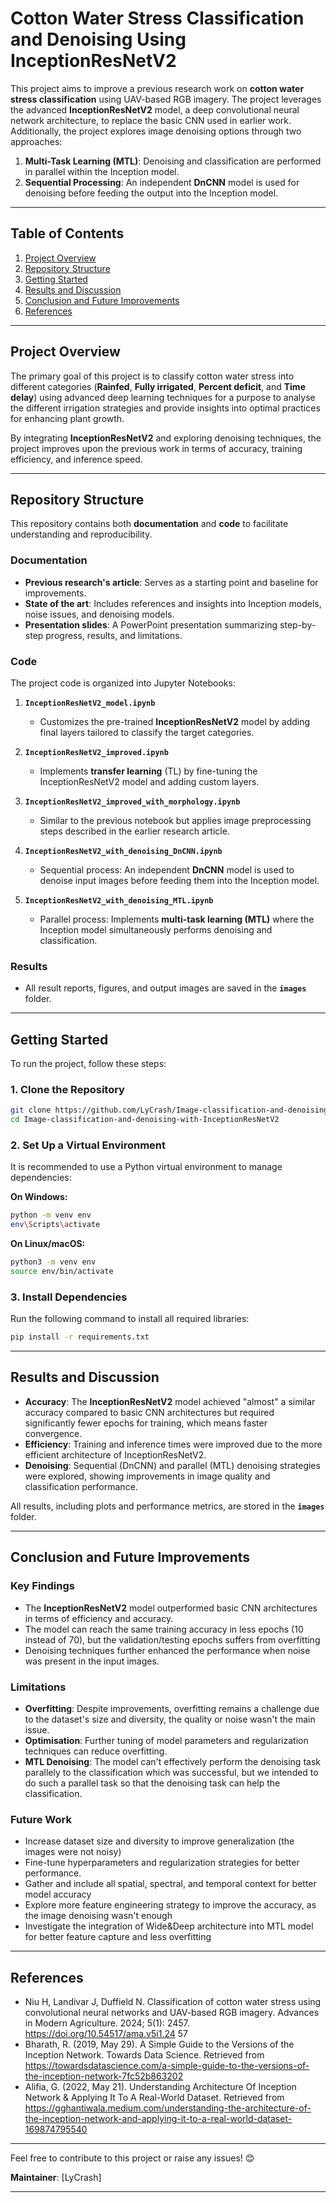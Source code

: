 # Cotton Water Stress Classification and Denoising Using InceptionResNetV2

This project aims to improve a previous research work on **cotton water stress classification** using UAV-based RGB imagery. The project leverages the advanced **InceptionResNetV2** model, a deep convolutional neural network architecture, to replace the basic CNN used in earlier work. Additionally, the project explores image denoising options through two approaches:

1. **Multi-Task Learning (MTL)**: Denoising and classification are performed in parallel within the Inception model.
2. **Sequential Processing**: An independent **DnCNN** model is used for denoising before feeding the output into the Inception model.

---

## Table of Contents

1. [Project Overview](#project-overview)
2. [Repository Structure](#repository-structure)
3. [Getting Started](#getting-started)
4. [Results and Discussion](#results-and-discussion)
5. [Conclusion and Future Improvements](#conclusion-and-future-improvements)
6. [References](#references)

---

## Project Overview
The primary goal of this project is to classify cotton water stress into different categories (**Rainfed**, **Fully irrigated**, **Percent deficit**, and **Time delay**) using advanced deep learning techniques for a purpose to analyse the different irrigation strategies and provide insights into optimal practices for enhancing plant growth. 

By integrating **InceptionResNetV2** and exploring denoising techniques, the project improves upon the previous work in terms of accuracy, training efficiency, and inference speed.

---

## Repository Structure
This repository contains both **documentation** and **code** to facilitate understanding and reproducibility.

### Documentation
- **Previous research's article**: Serves as a starting point and baseline for improvements.
- **State of the art**: Includes references and insights into Inception models, noise issues, and denoising models.
- **Presentation slides**: A PowerPoint presentation summarizing step-by-step progress, results, and limitations.

### Code
The project code is organized into Jupyter Notebooks:

1. **`InceptionResNetV2_model.ipynb`**
   - Customizes the pre-trained **InceptionResNetV2** model by adding final layers tailored to classify the target categories.

2. **`InceptionResNetV2_improved.ipynb`**
   - Implements **transfer learning** (TL) by fine-tuning the InceptionResNetV2 model and adding custom layers.

3. **`InceptionResNetV2_improved_with_morphology.ipynb`**
   - Similar to the previous notebook but applies image preprocessing steps described in the earlier research article.

4. **`InceptionResNetV2_with_denoising_DnCNN.ipynb`**
   - Sequential process: An independent **DnCNN** model is used to denoise input images before feeding them into the Inception model.

5. **`InceptionResNetV2_with_denoising_MTL.ipynb`**
   - Parallel process: Implements **multi-task learning (MTL)** where the Inception model simultaneously performs denoising and classification.

### Results
- All result reports, figures, and output images are saved in the **`images`** folder.

---

## Getting Started
To run the project, follow these steps:

### 1. Clone the Repository
```bash
git clone https://github.com/LyCrash/Image-classification-and-denoising-with-InceptionResNetV2.git
cd Image-classification-and-denoising-with-InceptionResNetV2
```

### 2. Set Up a Virtual Environment
It is recommended to use a Python virtual environment to manage dependencies:

**On Windows:**
```bash
python -m venv env
env\Scripts\activate
```

**On Linux/macOS:**
```bash
python3 -m venv env
source env/bin/activate
```

### 3. Install Dependencies
Run the following command to install all required libraries:

```bash
pip install -r requirements.txt
```

---

## Results and Discussion
- **Accuracy**: The **InceptionResNetV2** model achieved "almost" a similar accuracy compared to basic CNN architectures but required significantly fewer epochs for training, which means faster convergence.
- **Efficiency**: Training and inference times were improved due to the more efficient architecture of InceptionResNetV2.
- **Denoising**: Sequential (DnCNN) and parallel (MTL) denoising strategies were explored, showing improvements in image quality and classification performance.

All results, including plots and performance metrics, are stored in the **`images`** folder.

---

## Conclusion and Future Improvements
### Key Findings
- The **InceptionResNetV2** model outperformed basic CNN architectures in terms of efficiency and accuracy.
- The model can reach the same training accuracy in less epochs (10 instead of 70), but the validation/testing epochs suffers from overfitting
- Denoising techniques further enhanced the performance when noise was present in the input images.

### Limitations
- **Overfitting**: Despite improvements, overfitting remains a challenge due to the dataset's size and diversity, the quality or noise wasn't the main issue.
- **Optimisation**: Further tuning of model parameters and regularization techniques can reduce overfitting.
- **MTL Denoising**: The model can't effectively perform the denoising task parallely to the classification which was successful, but we intended to do such a parallel task so that the denoising task can help the classification.

### Future Work
- Increase dataset size and diversity to improve generalization (the images were not noisy)
- Fine-tune hyperparameters and regularization strategies for better performance.
- Gather and include all spatial, spectral, and temporal context for better model accuracy
- Explore more feature engineering strategy to improve the accuracy, as the image denoising wasn't enough
- Investigate the integration of Wide&Deep architecture into MTL model for better feature capture and less overfitting

---

## References
- Niu H, Landivar J, Duffield N. Classification of cotton water stress using convolutional neural networks and UAV-based RGB imagery. Advances in Modern Agriculture. 2024; 5(1): 2457. https://doi.org/10.54517/ama.v5i1.24 57
- Bharath, R. (2019, May 29). A Simple Guide to the Versions of the Inception Network. Towards Data Science. Retrieved from https://towardsdatascience.com/a-simple-guide-to-the-versions-of-the-inception-network-7fc52b863202
- Alifia, G. (2022, May 21). Understanding Architecture Of Inception Network & Applying It To A Real-World Dataset. Retrieved from https://gghantiwala.medium.com/understanding-the-architecture-of-the-inception-network-and-applying-it-to-a-real-world-dataset-169874795540

---

Feel free to contribute to this project or raise any issues! 😊

**Maintainer**: [LyCrash]

---
